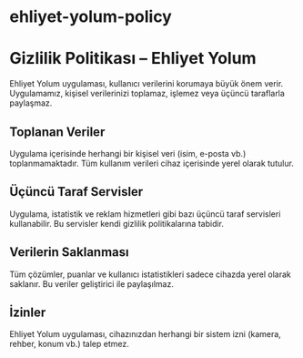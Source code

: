 # ehliyet-yolum-policy

# Gizlilik Politikası – Ehliyet Yolum

Ehliyet Yolum uygulaması, kullanıcı verilerini korumaya büyük önem verir. Uygulamamız, kişisel verilerinizi toplamaz, işlemez veya üçüncü taraflarla paylaşmaz.

## Toplanan Veriler

Uygulama içerisinde herhangi bir kişisel veri (isim, e-posta vb.) toplanmamaktadır. Tüm kullanım verileri cihaz içerisinde yerel olarak tutulur.

## Üçüncü Taraf Servisler

Uygulama, istatistik ve reklam hizmetleri gibi bazı üçüncü taraf servisleri kullanabilir. Bu servisler kendi gizlilik politikalarına tabidir.

## Verilerin Saklanması

Tüm çözümler, puanlar ve kullanıcı istatistikleri sadece cihazda yerel olarak saklanır. Bu veriler geliştirici ile paylaşılmaz.

## İzinler

Ehliyet Yolum uygulaması, cihazınızdan herhangi bir sistem izni (kamera, rehber, konum vb.) talep etmez.
